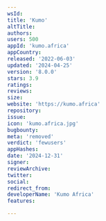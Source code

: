```yaml
---
wsId: 
title: 'Kumo'
altTitle: 
authors: 
users: 500
appId: 'kumo.africa'
appCountry: 
released: '2022-06-03'
updated: '2024-04-25'
version: '8.0.0'
stars: 3.9
ratings: 
reviews: 
size: 
website: 'https://kumo.africa'
repository: 
issue: 
icon: 'kumo.africa.jpg'
bugbounty: 
meta: 'removed'
verdict: 'fewusers'
appHashes: 
date: '2024-12-31'
signer: 
reviewArchive: 
twitter: 
social: 
redirect_from: 
developerName: 'Kumo Africa'
features: 

---
```


